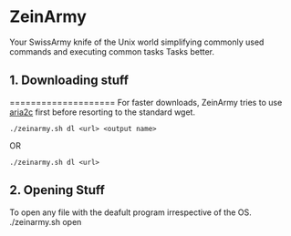 # ZeinArmy
Your SwissArmy knife of the Unix world simplifying commonly used commands and executing common tasks Tasks better.

## 1. Downloading stuff
====================
 For faster downloads, ZeinArmy tries to use [aria2c](http://aria2.sourceforge.net/ "aria2c") first before resorting to the standard
wget. 

    ./zeinarmy.sh dl <url> <output name> 

OR 

    ./zeinarmy.sh dl <url>
## 2. Opening Stuff
 To open any file with the deafult program irrespective of the OS.
    ./zeinarmy.sh open <file>


